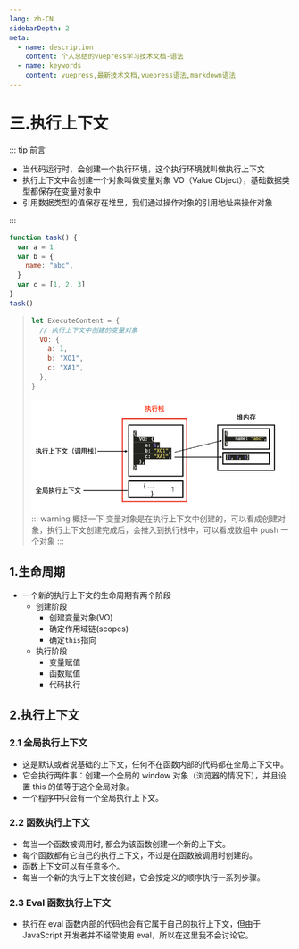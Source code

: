 ```yaml
---
lang: zh-CN
sidebarDepth: 2
meta:
  - name: description
    content: 个人总结的vuepress学习技术文档-语法
  - name: keywords
    content: vuepress,最新技术文档,vuepress语法,markdown语法
---
```


# 三.执行上下文

::: tip 前言

- 当代码运行时，会创建一个执行环境，这个执行环境就叫做执行上下文
- 执行上下文中会创建一个对象叫做变量对象 VO（Value Object），基础数据类型都保存在变量对象中
- 引用数据类型的值保存在堆里，我们通过操作对象的引用地址来操作对象

:::

```js
function task() {
  var a = 1
  var b = {
    name: "abc",
  }
  var c = [1, 2, 3]
}
task()
```

> ```js
> let ExecuteContent = {
>   // 执行上下文中创建的变量对象
>   VO: {
>     a: 1,
>     b: "XO1",
>     c: "XA1",
>   },
> }
> ```
>
> ![](./3.1.png)
> ::: warning 概括一下
> 变量对象是在执行上下文中创建的，可以看成创建对象，执行上下文创建完成后，会推入到执行栈中，可以看成数组中 push 一个对象
> :::

## 1.生命周期

- 一个新的执行上下文的生命周期有两个阶段
  - 创建阶段
    - 创建变量对象(VO)
    - 确定作用域链(scopes)
    - 确定`this`指向
  - 执行阶段
    - 变量赋值
    - 函数赋值
    - 代码执行

## 2.执行上下文

### 2.1 全局执行上下文

- 这是默认或者说基础的上下文，任何不在函数内部的代码都在全局上下文中。
- 它会执行两件事：创建一个全局的 window 对象（浏览器的情况下），并且设置 this 的值等于这个全局对象。
- 一个程序中只会有一个全局执行上下文。

### 2.2 函数执行上下文

- 每当一个函数被调用时, 都会为该函数创建一个新的上下文。
- 每个函数都有它自己的执行上下文，不过是在函数被调用时创建的。
- 函数上下文可以有任意多个。
- 每当一个新的执行上下文被创建，它会按定义的顺序执行一系列步骤。

### 2.3 Eval 函数执行上下文

- 执行在 eval 函数内部的代码也会有它属于自己的执行上下文，但由于 JavaScript 开发者并不经常使用 eval，所以在这里我不会讨论它。
